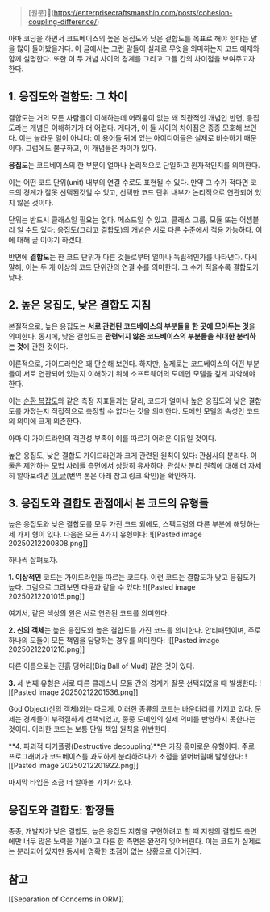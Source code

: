 > [원문](https://enterprisecraftsmanship.com/posts/cohesion-coupling-difference/)

아마 코딩을 하면서 코드베이스의 높은 응집도와 낮은 결합도를 목표로 해야 한다는 말을 많이 들어봤을거다. 이 글에서는 그런 말들이 실제로 무엇을 의미하는지 코드 예제와 함께 설명한다. 또한 이 두 개념 사이의 경계를 그리고 그들 간의 차이점을 보여주고자 한다.

## 1. 응집도와 결함도: 그 차이

결합도는 거의 모든 사람들이 이해하는데 어려움이 없는 꽤 직관적인 개념인 반면, 응집도라는 개념은 이해하기가 더 어렵다. 게다가, 이 둘 사이의 차이점은 종종 모호해 보인다. 이는 놀라운 일이 아니다: 이 용어들 뒤에 있는 아이디어들은 실제로 비슷하기 때문이다. 그럼에도 불구하고, 이 개념들은 차이가 있다.

**응집도**는 코드베이스의 한 부분이 얼마나 논리적으로 단일하고 원자적인지를 의미한다.

이는 어떤 코드 단위(unit) 내부의 연결 수로도 표현될 수 있다. 만약 그 수가 적다면 코드의 경계가 잘못 선택된것일 수 있고, 선택한 코드 단위 내부가 논리적으로 연관되어 있지 않은 것이다.

단위는 반드시 클래스일 필요는 없다. 메소드일 수 있고, 클래스 그룹, 모듈 또는 어셈블리 일 수도 있다: 응집도(그리고 결합도)의 개념은 서로 다른 수준에서 적용 가능하다. 이에 대해 곧 이야기 하겠다.

반면에 **결합도**는 한 코드 단위가 다른 것들로부터 얼마나 독립적인가를 나타낸다. 다시 말해, 이는 두 개 이상의 코드 단위간의 연결 수를 의미한다. 그 수가 적을수록 결합도가 낮다.

## 2. 높은 응집도, 낮은 결합도 지침

본질적으로, 높은 응집도는 **서로 관련된 코드베이스의 부분들을 한 곳에 모아두는 것**을 의미한다. 동시에, 낮은 결합도는 **관련되지 않은 코드베이스의 부분들을 최대한 분리하는 것**에 관한 것이다.

이론적으로, 가이드라인은 꽤 단순해 보인다. 하지만, 실제로는 코드베이스의 어떤 부분들이 서로 연관되어 있는지 이해하기 위해 소프트웨어의 도메인 모델을 깊게 파악해야 한다.

이는 [순환 복잡도](https://en.wikipedia.org/wiki/Cyclomatic_complexity)와 같은 측정 지표들과는 달리, 코드가 얼마나 높은 응집도와 낮은 결합도를 가졌는지 직접적으로 측정할 수 없다는 것을 의미한다. 도메인 모델의 속성인 코드의 의미에 크게 의존한다.

아마 이 가이드라인의 객관성 부족이 이를 따르기 어려운 이유일 것이다.

높은 응집도, 낮은 결합도 가이드라인과 크게 관련된 원칙이 있다: 관심사의 분리다. 이 둘은 제안하는 모법 사례들 측면에서 상당히 유사하다. 관심사 분리 원칙에 대해 더 자세히 알아보려면 [이 글](https://enterprisecraftsmanship.com/2014/12/06/separation-of-concerns-in-orm/)(번역 본은 아래 참고 링크 확인)을 확인하자.

## 3. 응집도와 결합도 관점에서 본 코드의 유형들

높은 응집도와 낮은 결합도를 모두 가진 코드 외에도, 스펙트럼의 다른 부분에 해당하는 세 가지 형이 있다. 다음은 모든 4가지 유형이다:
![[Pasted image 20250212200808.png]]

하나씩 살펴보자.

**1. 이상적인** 코드는 가이드라인을 따르는 코드다. 이런 코드는 결합도가 낮고 응집도가 높다. 그림으로 그려보면 다음과 같을 수 있다:
![[Pasted image 20250212201015.png]]

여기서, 같은 색상의 원은 서로 연관된 코드를 의미한다.

**2. 신의 객체**는 높은 응집도와 높은 결합도를 가진 코드를 의미한다. 안티패턴이며, 주로 하나의 모듈이 모든 책임을 담당하는 경우를 의미한다:
![[Pasted image 20250212201210.png]]

다른 이름으로는 진흙 덩어리(Big Ball of Mud) 같은 것이 있다.

**3.** 세 번째 유형은 서로 다른 클래스나 모듈 간의 경계가 잘못 선택되었을 때 발생한다:
![[Pasted image 20250212201536.png]]

God Object(신의 객체)와는 다르게, 이러한 종류의 코드는 바운더리를 가지고 있다. 문제는 경계들이 부적절하게 선택되었고, 종종 도메인의 실제 의미를 반영하지 못한다는 것이다. 이러한 코드는 보통 단일 책임 원칙을 위반한다.

**4. 파괴적 디커플링(Destructive decoupling)**은 가장 흥미로운 유형이다. 주로 프로그래머가 코드베이스를 과도하게 분리하려다가 초점을 잃어버릴때 발생한다:
![[Pasted image 20250212201922.png]]

마지막 타입은 조금 더 알아볼 가치가 있다.

## 응집도와 결합도: 함정들

종종, 개발자가 낮은 결합도, 높은 응집도 지침을 구현하려고 할 때 지침의 결합도 측면에만 너무 많은 노력을 기울이고 다른 한 측면은 완전히 잊어버린다. 이는 코드가 실제로는 분리되어 있지만 동시에 명확한 초점이 없는 상황으로 이어진다.


## 참고
[[Separation of Concerns in ORM]]